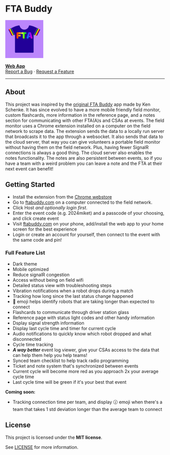 # FTA Buddy
<img src="shared/logo.svg" alt="Logo" width="120" height="120">

<a href="https://ftabuddy.com/"><strong>Web App</strong></a>
<br />
<a href="https://github.com/FIRSTinMI/fta-buddy/issues/new?assignees=&labels=bug&template=01_BUG_REPORT.md&title=bug%3A+">Report a Bug</a>
·
<a href="https://github.com/FIRSTinMI/fta-buddy/issues/new?assignees=&labels=enhancement&template=02_FEATURE_REQUEST.md&title=feat%3A+">Request a Feature</a>

---

## About

This project was inspired by the [original FTA Buddy](https://github.com/kenschenke/FTA-Buddy-Android) app made by Ken Schenke.
It has since evolved to have a more mobile friendly field monitor, custom flashcards, more information in the reference page, and a notes section for communicating with other FTA(A)s and CSAs at events.
The field monitor uses a Chrome extension installed on a computer on the field network to scrape data. The extension sends the data to a locally run server that broadcasts it to the app through a websocket. It also sends that data to the cloud server, that way you can give volunteers a portable field monitor without having them on the field network. Plus, having fewer SignalR connections is always a good thing.
The cloud server also enables the notes functionality. The notes are also persistent between events, so if you have a team with a weird problem you can leave a note and the FTA at their next event can benefit!

## Getting Started

- Install the extension from the [Chrome webstore](https://chrome.google.com/webstore/detail/fta-buddy/kddnhihfpfnehnnhbkfajdldlgigohjc)
- Go to [ftabuddy.com](https://ftabuddy.com/) on a computer connected to the field network.
- Click Host *and optionally login first*.
- Enter the event code (e.g. 2024miket) and a passcode of your choosing, and click create event
- Visit [ftabuddy.com](https://ftabuddy.com/) on your phone, add/install the web app to your home screen for the best experience
- Login or create an account for yourself, then connect to the event with the same code and pin!


### Full Feature List
- Dark theme 
- Mobile optimized 
- Reduce signalR congestion 
- Access without being on field wifi
- Detailed status view with troubleshooting steps
- Vibration notifications when a robot drops during a match
- Tracking how long since the last status change happened 
- 👀 emoji helps identify robots that are taking longer than expected to connect 
- Flashcards to communicate through driver station glass
- Reference page with status light codes and other handy information 
- Dsplay signal strength information 
- Display last cycle time and timer for current cycle
- Audio notifications to quickly know which robot dropped and what disconnected 
- Cycle time tracking
- ***A way better*** event log viewer, give your CSAs access to the data that can help them help you help teams! 
- Synced team checklist to help track radio programming 
- Ticket and note system that's synchronized between events
- Current cycle will become more red as you approach 2x your average cycle time
- Last cycle time will be green if it's your best that event

**Coming soon:**
- Tracking connection time per team, and display 🕜 emoji when there's a team that takes 1 std deviation longer than the average team to connect 

## License

This project is licensed under the **MIT license**.

See [LICENSE](LICENSE) for more information.
